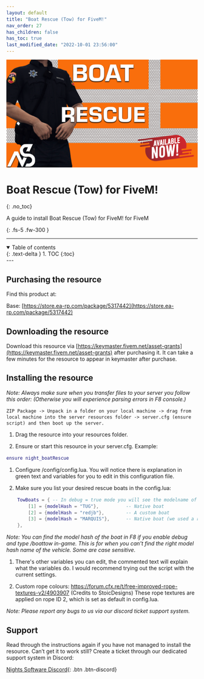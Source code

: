 ```yaml
---
layout: default
title: "Boat Rescue (Tow) for FiveM!"
nav_order: 27
has_children: false
has_toc: true
last_modified_date: "2022-10-01 23:56:00"
---
```


<img class="cover-img" src="/assets/img/boatRescue.png" alt="Boat Rescue (Tow) for FiveM! Resource" draggable="false">

# Boat Rescue (Tow) for FiveM!
{: .no_toc}

A guide to install Boat Rescue (Tow) for FiveM! for FiveM

{: .fs-5 .fw-300 }

---
<details open markdown="block">
  <summary>
    Table of contents
  </summary>
  {: .text-delta }
1. TOC
{:toc}
</details>
---

## Purchasing the resource

Find this product at:

Base: [https://store.ea-rp.com/package/5317442](https://store.ea-rp.com/package/5317442)

## Downloading the resource

Download this resource via [https://keymaster.fivem.net/asset-grants](https://keymaster.fivem.net/asset-grants) after purchasing it. It can take a few minutes for the resource to appear in keymaster after purchase.

## Installing the resource

*Note: Always make sure when you transfer files to your server you follow this order: (Otherwise you will experience parsing errors in F8 console.)*

```
ZIP Package -> Unpack in a folder on your local machine -> drag from local machine into the server resources folder -> server.cfg (ensure script) and then boot up the server.
```

1. Drag the resource into your resources folder.

1. Ensure or start this resource in your server.cfg. Example:
```lua
ensure night_boatRescue
```

1. Configure /config/config.lua. You will notice there is explanation in green text and variables for you to edit in this configuration file.

1. Make sure you list your desired rescue boats in the config.lua:

```lua
    TowBoats = { -- In debug = true mode you will see the modelname of the vehicle your in once you perform the boattow command, press F8 to see the actual modelHash name which is read by the script.
        [1] = {modelHash = "TUG"},          -- Native boat
        [2] = {modelHash = "redjb"},        -- A custom boat
        [3] = {modelHash = "MARQUIS"},      -- Native boat (we used a replace boat)
    },
```

*Note: You can find the model hash of the boat in F8 if you enable debug and type /boattow in-game. This is for when you can't find the right model hash name of the vehicle. Some are case sensitive.*

1. There's other variables you can edit, the commented text will explain what the variables do. I would recommend trying out the script with the current settings.

1. Custom rope colours: https://forum.cfx.re/t/free-improved-rope-textures-v2/4903907 (Credits to StoicDesigns) These rope textures are applied on rope ID 2, which is set as default in config.lua.

*Note: Please report any bugs to us via our discord ticket support system.*

## Support

Read through the instructions again if you have not managed to install the resource. Can’t get it to work still? Create a ticket through our dedicated support system in Discord:

[Nights Software Discord](https://ns.ea-rp.com){: .btn .btn-discord}